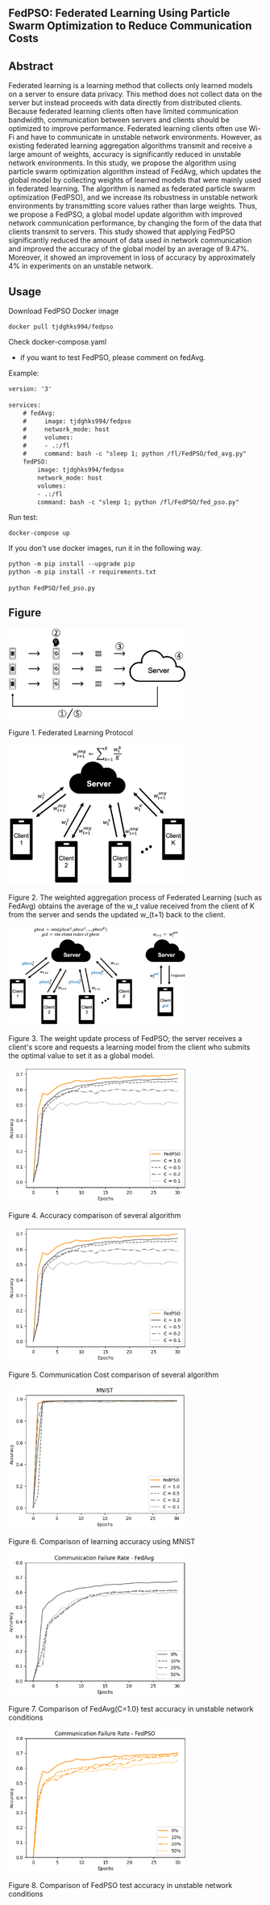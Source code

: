 ## FedPSO: Federated Learning Using Particle Swarm Optimization to Reduce Communication Costs

## Abstract
Federated learning is a learning method that collects only learned models on a server to ensure data privacy. This method does not collect data on the server but instead proceeds with data directly from distributed clients. Because federated learning clients often have limited communication bandwidth, communication between servers and clients should be optimized to improve performance. Federated learning clients often use Wi-Fi and have to communicate in unstable network environments. However, as existing federated learning aggregation algorithms transmit and receive a large amount of weights, accuracy is significantly reduced in unstable network environments. 
In this study, we propose the algorithm using particle swarm optimization algorithm instead of FedAvg, which updates the global model by collecting weights of learned models that were mainly used in federated learning. The algorithm is named as federated particle swarm optimization (FedPSO), and we increase its robustness in unstable network environments by transmitting score values rather than large weights. Thus, we propose a FedPSO, a global model update algorithm with improved network communication performance, by changing the form of the data that clients transmit to servers. This study showed that applying FedPSO significantly reduced the amount of data used in network communication and improved the accuracy of the global model by an average of 9.47%. Moreover, it showed an improvement in loss of accuracy by approximately 4% in experiments on an unstable network.


## Usage
Download FedPSO Docker image
```shell
docker pull tjdghks994/fedpso
```

Check docker-compose.yaml
- if you want to test FedPSO, please comment on fedAvg.

Example:
```docker
version: '3' 

services: 
    # fedAvg: 
    #     image: tjdghks994/fedpso
    #     network_mode: host
    #     volumes: 
    #     - .:/fl
    #     command: bash -c "sleep 1; python /fl/FedPSO/fed_avg.py"
    fedPSO:
        image: tjdghks994/fedpso
        network_mode: host
        volumes: 
        - .:/fl
        command: bash -c "sleep 1; python /fl/FedPSO/fed_pso.py"
```

Run test:
```shell
docker-compose up
```

If you don't use docker images, run it in the following way.
```shell
python -m pip install --upgrade pip
python -m pip install -r requirements.txt

python FedPSO/fed_pso.py
```

## Figure

<img src="figure/fl_protocol_by_sh.png" width="70%" height="70%" title="FL Protocol"></img>

Figure 1. Federated Learning Protocol

<img src="figure/fedavg_sh.png" width="70%" height="70%" title="FedAvg"></img>

Figure 2. The weighted aggregation process of Federated Learning (such as FedAvg) obtains the average of the w_t value received from the client of K from the server and sends the updated w_(t+1) back to the client.

<img src="figure/fedpso_sh.png" width="70%" height="70%" title="FedPSO"></img>

Figure 3. The weight update process of FedPSO; the server receives a client's score and requests a learning model from the client who submits the optimal value to set it as a global model.

<img src="figure/acc_revise.png" width="70%" height="70%" title="Accuracy Comparison"></img>

Figure 4. Accuracy comparison of several algorithm

<img src="figure/acc_revise.png" width="70%" height="70%" title="Accuracy Comparison"></img>

Figure 5. Communication Cost comparison of several algorithm

<img src="figure/mnist_acc.png" width="70%" height="70%" title="MNIST Accuracy"></img>

Figure 6. Comparison of learning accuracy using MNIST

<img src="figure/failure_fedavg.png" width="70%" height="70%" title="Failure FedAvg"></img>

Figure 7. Comparison of FedAvg(C=1.0) test accuracy in unstable network conditions 

<img src="figure/failure_fedpso.png" width="70%" height="70%" title="Failure FedPSO"></img>

Figure 8. Comparison of FedPSO test accuracy in unstable network conditions
